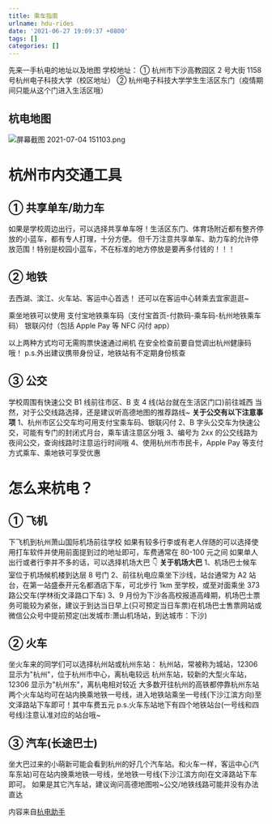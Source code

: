 ```yaml
---
title: 乘车指南
urlname: hdu-rides
date: '2021-06-27 19:09:37 +0800'
tags: []
categories: []
---
```


先来一手杭电的地址以及地图
学校地址：
① 杭州市下沙高教园区 2 号大街 1158 号杭州电子科技大学（校区地址）
② 杭州电子科技大学学生生活区东门（疫情期间只能从这个门进入生活区哦）

## 杭电地图

![屏幕截图 2021-07-04 151103.png](https://cdn.nlark.com/yuque/0/2021/png/21545052/1625382706553-94886f90-a4fe-46d9-a263-d4c1fd0186fb.png#clientId=uc89f420d-bcf7-4&from=drop&id=u7b659b25&margin=%5Bobject%20Object%5D&name=%E5%B1%8F%E5%B9%95%E6%88%AA%E5%9B%BE%202021-07-04%20151103.png&originHeight=617&originWidth=611&originalType=binary∶=1&size=264585&status=done&style=none&taskId=ubc0758af-3839-49a6-ac68-6e18ba6767c)

# 杭州市内交通工具

## ① 共享单车/助力车

如果是学校周边出行，可以选择共享单车呀！生活区东门、体育场附近都有整齐停放的小蓝车，都有专人打理，十分方便。
但千万注意共享单车、助力车的允许停放范围！特别是校园小蓝车，不在标准的地方停放是要再多付钱的！！！

## ② 地铁

去西湖、滨江、火车站、客运中心首选！
还可以在客运中心转乘去宜家逛逛~
​

乘坐地铁可以使用
支付宝地铁乘车码（支付宝首页-付款码-乘车码-杭州地铁乘车码）
银联闪付（包括 Apple Pay 等 NFC 闪付 app）
​

以上两种方式均可无需购票快速通过闸机
在安全检查前要自觉调出杭州健康码哦！
p.s.外出建议携带身份证，地铁站有不定期身份核查

## ③ 公交

学校周围有快速公交 B1 线前往市区、B 支 4 线(站台就在生活区门口)前往城西
当然，对于公交线路选择，还是建议听高德地图的推荐路线~
**关于公交有以下注意事项**
1、杭州市区公交车均可用支付宝乘车码、银联闪付
2、B 字头公交车为快速公交，可能有专门的封闭式月台，乘车请注意区分哦
3、编号为 2xx 的公交线路为夜间公交，查询线路时注意运行时间哦
4、使用杭州市市民卡，Apple Pay 等支付方式乘车、乘地铁可享受优惠

# 怎么来杭电？

## ① 飞机

下飞机到杭州萧山国际机场前往学校
如果有较多行李或有老人伴随的可以选择使用打车软件并使用前面提到过的地址即可，车费通常在 80-100 元之间
如果单人出行或者行李并不多的话，可以选择机场大巴 👇
**关于机场大巴**
1、机场巴士候车室位于机场候机楼到达层 8 号门
2、前往杭电应乘坐下沙线，站台通常为 A2 站台，在第一站盛泰开元名都酒店下车，可北步行 1km 至学校，或至对面乘坐 373 路公交车(学林街文泽路口下车)
3、9 月份为下沙各高校报道高峰期，机场巴士票务可能较为紧张，建议于到达当日早上(只可预定当日车票)在机场巴士售票网站或微信公众号中提前预定(出发城市:萧山机场站，到达城市：下沙)

## ② 火车

坐火车来的同学们可以选择杭州站或杭州东站：
杭州站，常被称为城站，12306 显示为"杭州"，位于杭州市中心，离杭电较远
杭州东站，较新的大型火车站，12306 显示为"杭州东"，离杭电相对较近
大多数开往杭州的高铁都停靠杭州东站
两个火车站均可在站内换乘地铁一号线，进入地铁站乘坐一号线(下沙江滨方向)至文泽路站下车即可！其中车费五元
p.s.火车东站地下有四个地铁站台(一号线和四号线)注意认准对应的站台哦~

## ③ 汽车(长途巴士)

坐大巴过来的小萌新可能会看到杭州的好几个汽车站。和火车一样，客运中心(汽车东站)可在站内换乘地铁一号线，坐地铁一号线(下沙江滨方向)在文泽路站下车即可。
如果是其它汽车站，建议询问高德地图啦~公交/地铁线路可能并没有办法直达
​

内容来自[杭电助手](https://mp.weixin.qq.com/s?__biz=MjM5NDQ5MDAyMQ==∣=2652819960&idx=2&sn=3206dc9dd99618e98bdf87de327757d0&chksm=bd6c82328a1b0b24c8129b68c13d0aa53a7d3d2044d6308067563e84d0cbdfc486582873476b&mpshare=1&scene=23&srcid=0704pf65hTSpnHDc8Fk4iJOk&sharer_sharetime=1625382157869&sharer_shareid=582beb2ce6ae6e0b382059a245df0c90#rd)
